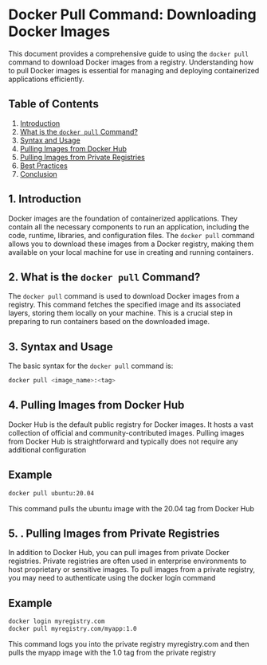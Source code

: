 # Docker Pull Command: Downloading Docker Images

This document provides a comprehensive guide to using the `docker pull` command to download Docker images from a registry. Understanding how to pull Docker images is essential for managing and deploying containerized applications efficiently.

## Table of Contents
1. [Introduction](#introduction)
2. [What is the `docker pull` Command?](#what-is-the-docker-pull-command)
3. [Syntax and Usage](#syntax-and-usage)
4. [Pulling Images from Docker Hub](#pulling-images-from-docker-hub)
5. [Pulling Images from Private Registries](#pulling-images-from-private-registries)
6. [Best Practices](#best-practices)
7. [Conclusion](#conclusion)

## 1. Introduction

Docker images are the foundation of containerized applications. They contain all the necessary components to run an application, including the code, runtime, libraries, and configuration files. The `docker pull` command allows you to download these images from a Docker registry, making them available on your local machine for use in creating and running containers.

## 2. What is the `docker pull` Command?

The `docker pull` command is used to download Docker images from a registry. This command fetches the specified image and its associated layers, storing them locally on your machine. This is a crucial step in preparing to run containers based on the downloaded image.

## 3. Syntax and Usage

The basic syntax for the `docker pull` command is:

```bash
docker pull <image_name>:<tag>
```

## 4. Pulling Images from Docker Hub

Docker Hub is the default public registry for Docker images. It hosts a vast collection of official and community-contributed images. Pulling images from Docker Hub is straightforward and typically does not require any additional configuration

## Example

```bash
docker pull ubuntu:20.04
```
This command pulls the ubuntu image with the 20.04 tag from Docker Hub

## 5. . Pulling Images from Private Registries

In addition to Docker Hub, you can pull images from private Docker registries. Private registries are often used in enterprise environments to host proprietary or sensitive images. To pull images from a private registry, you may need to authenticate using the docker login command

## Example

```bash
docker login myregistry.com
docker pull myregistry.com/myapp:1.0
```

This command logs you into the private registry myregistry.com and then pulls the myapp image with the 1.0 tag from the private registry


